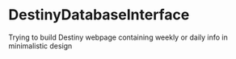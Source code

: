 # DestinyDatabaseInterface
Trying to build Destiny webpage containing weekly or daily info in minimalistic design
